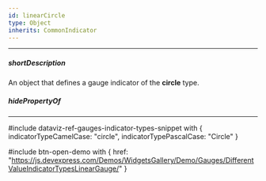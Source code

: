 ```yaml
---
id: linearCircle
type: Object
inherits: CommonIndicator
---
```

---
##### shortDescription
An object that defines a gauge indicator of the **circle** type.

##### hidePropertyOf

---
#include dataviz-ref-gauges-indicator-types-snippet with {
    indicatorTypeCamelCase: "circle",
    indicatorTypePascalCase: "Circle"
}

#include btn-open-demo with {
    href: "https://js.devexpress.com/Demos/WidgetsGallery/Demo/Gauges/DifferentValueIndicatorTypesLinearGauge/"
}